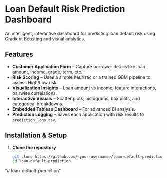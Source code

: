# Loan Default Risk Prediction Dashboard

An intelligent, interactive dashboard for predicting loan default risk using Gradient Boosting and visual analytics.

## Features
- **Customer Application Form** – Capture borrower details like loan amount, income, grade, term, etc.
- **Risk Scoring** – Uses a simple heuristic or a trained GBM pipeline to assess High/Low risk.
- **Visualization Insights** – Loan amount vs income, feature interactions, pairwise correlations.
- **Interactive Visuals** – Scatter plots, histograms, box plots, and categorical breakdowns.
- **Embedded Tableau Dashboard** – For advanced BI analysis.
- **Prediction Logging** – Saves each application with risk results to `prediction_logs.csv`.

## Installation & Setup

1. **Clone the repository**
   ```bash
   git clone https://github.com/<your-username>/loan-default-prediction.git
   cd loan-default-prediction

"# loan-default-prediction" 
